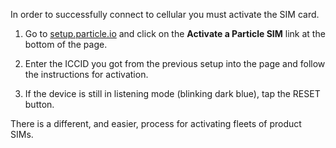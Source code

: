 In order to successfully connect to cellular you must activate the SIM card.

1. Go to [setup.particle.io](https://setup.particle.io/) and click on the **Activate a Particle SIM** link at the bottom of the page.

2. Enter the ICCID you got from the previous setup into the page and follow the instructions for activation.

3. If the device is still in listening mode (blinking dark blue), tap the RESET button.

There is a different, and easier, process for activating fleets of product SIMs.
